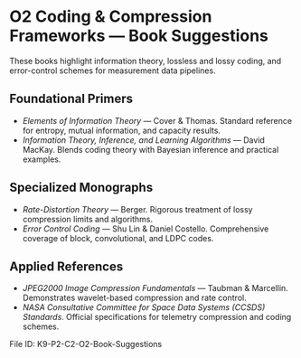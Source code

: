 # O2 Coding & Compression Frameworks — Book Suggestions

These books highlight information theory, lossless and lossy coding, and error-control schemes for measurement data pipelines.

## Foundational Primers
- *Elements of Information Theory* — Cover & Thomas. Standard reference for entropy, mutual information, and capacity results.
- *Information Theory, Inference, and Learning Algorithms* — David MacKay. Blends coding theory with Bayesian inference and practical examples.

## Specialized Monographs
- *Rate-Distortion Theory* — Berger. Rigorous treatment of lossy compression limits and algorithms.
- *Error Control Coding* — Shu Lin & Daniel Costello. Comprehensive coverage of block, convolutional, and LDPC codes.

## Applied References
- *JPEG2000 Image Compression Fundamentals* — Taubman & Marcellin. Demonstrates wavelet-based compression and rate control.
- *NASA Consultative Committee for Space Data Systems (CCSDS) Standards*. Official specifications for telemetry compression and coding schemes.

File ID: K9-P2-C2-O2-Book-Suggestions
